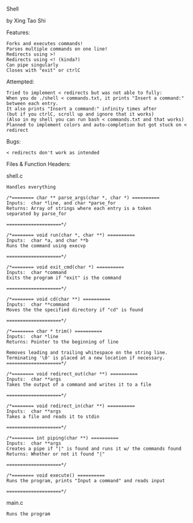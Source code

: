 Shell

by Xing Tao Shi

Features:

	Forks and executes commands!
	Parses multiple commands on one line!
	Redirects using >!
	Redirects using <! (kinda?)
	Can pipe singularly
	Closes with "exit" or ctrlC

Attempted:

	Tried to implement < redirects but was not able to fully:
	When you do ./shell < commands.txt, it prints "Insert a command:" between each entry.
	It also prints "Insert a command:" infinity times after
	(but if you ctrlC, scroll up and ignore that it works)
	(Also in my shell you can run bash < commands.txt and that works)
	Planned to implement colors and auto-completion but got stuck on < redirect

Bugs:

	< redirects don't work as intended
	
Files & Function Headers:

shell.c

	Handles everything
	
	/*======== char ** parse_args(char *, char *) ==========
	Inputs:  char *line, and char *parse_for
	Returns: Array of strings where each entry is a token 
	separated by parse_for

	====================*/
	
	/*======== void run(char *, char **) ==========
	Inputs:  char *a, and char **b
	Runs the command using execvp
	
	====================*/
	
	/*======== void exit_cmd(char *) ==========
	Inputs:  char *command
	Exits the program if "exit" is the command
	
	====================*/
		
	/*======== void cd(char **) ==========
	Inputs:  char **command
	Moves the the specified directory if "cd" is found 
	
	====================*/
	
	/*======== char * trim() ==========
	Inputs:  char *line 
	Returns: Pointer to the beginning of line

	Removes leading and trailing whitespace on the string line.
	Terminating '\0' is placed at a new location if necessary.
	====================*/
		
	/*======== void redirect_out(char **) ==========
	Inputs:  char **args
	Takes the output of a command and writes it to a file
	
	====================*/
			
	/*======== void redirect_in(char **) ==========
	Inputs:  char **args
	Takes a file and reads it to stdin
	
	====================*/
	
	/*======== int piping(char **) ==========
	Inputs:  char **args
	Creates a pipe if "|" is found and runs it w/ the commands found
	Returns: Whether or not it found "|"
	
	====================*/
		
	/*======== void execute() ==========
	Runs the program, prints "Input a command" and reads input
	
	====================*/
			
main.c

	Runs the program
	
